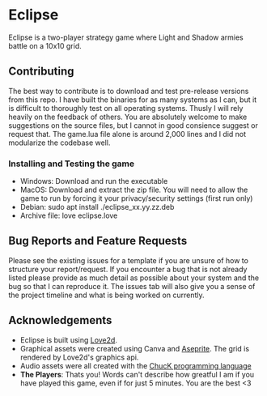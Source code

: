 # Eclipse
Eclipse is a two-player strategy game where Light and Shadow armies battle on a 10x10 grid. 

## Contributing

The best way to contribute is to download and test pre-release versions from this repo. I have built the binaries for as many systems as I can, but it is difficult to thoroughly test on all operating systems. Thusly I will rely heavily on the feedback of others. You are absolutely welcome to make suggestions on the source files, but I cannot in good consience suggest or request that. The game.lua file alone is around 2,000 lines and I did not modularize the codebase well.  

### Installing and Testing the game
- Windows: Download and run the executable
- MacOS: Download and extract the zip file. You will need to allow the game to run by forcing it your privacy/security settings (first run only)
- Debian: sudo apt install ./eclipse_xx.yy.zz.deb
- Archive file: love eclipse.love


## Bug Reports and Feature Requests
Please see the existing issues for a template if you are unsure of how to structure your report/request. If you encounter a bug that is not already listed please provide as much detail as possible about your system and the bug so that I can reproduce it. The issues tab will also give you a sense of the project timeline and what is being worked on currently.

## Acknowledgements 
- Eclipse is built using [Love2d](https://love2d.org/).
- Graphical assets were created using Canva and [Aseprite](https://www.aseprite.org/). The grid is rendered by Love2d's graphics api.
- Audio assets were all created with the [ChucK programming language](https://chuck.stanford.edu/)
- **The Players**: Thats you! Words can't describe how greatful I am if you have played this game, even if for just 5 minutes. You are the best <3
